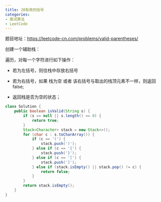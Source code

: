 ```yaml
---
title: 20有效的括号
categories: 
- 面试算法
- LeetCode
---
```


题目地址：https://leetcode-cn.com/problems/valid-parentheses/

创建一个辅助栈：

遍历，对每一个字符进行如下操作：

* 若为左括号，则往栈中存放右括号

* 若为右括号，如果 栈为空 或者 该右括号与取出的栈顶元素不一样，则返回false;

* 返回栈是否为空的状态；

```java
class Solution {
    public boolean isValid(String s) {
        if (s == null || s.length() == 0) {
            return true;
        }
        Stack<Character> stack = new Stack<>();
        for (char c : s.toCharArray()) {
            if (c == '(') {
                stack.push(')');
            } else if (c == '{') {
                stack.push('}');
            } else if (c == '[') {
                stack.push(']');
            } else if (stack.isEmpty() || stack.pop() != c) {
                return false;
            }
        }
        return stack.isEmpty();
    }
}
```

